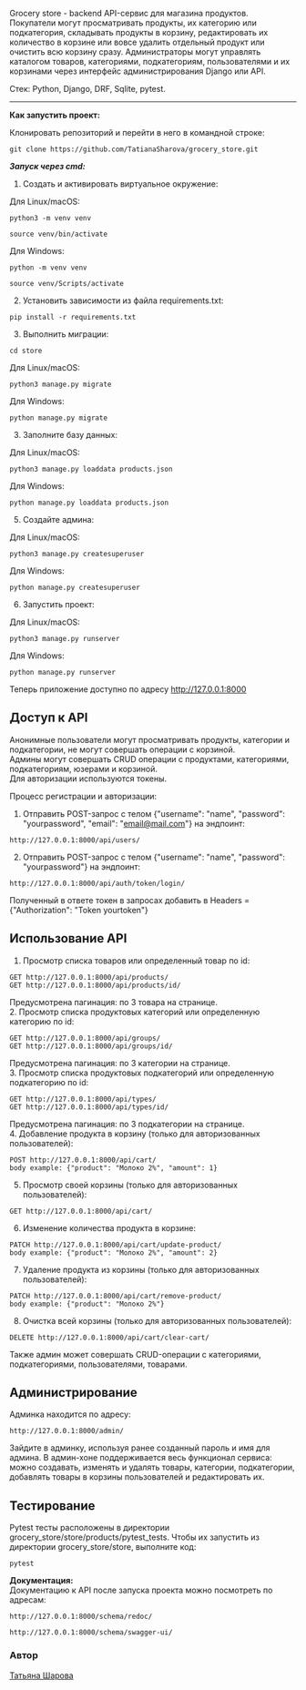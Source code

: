 Grocery store - backend API-сервис для магазина продуктов. Покупатели могут просматривать продукты, их категорию или подкатегория, складывать продукты в корзину, редактировать их количество в корзине или вовсе удалить отдельный продукт или очистить всю корзину сразу. Администраторы могут управлять каталогом товаров, категориями, подкатегориям, пользователями и их корзинами через интерфейс администрирования Django или API.
                
Стек: Python, Django, DRF, Sqlite, pytest.                               
                     
___
**Как запустить проект:**

Клонировать репозиторий и перейти в него в командной строке:

```
git clone https://github.com/TatianaSharova/grocery_store.git
```
**_Запуск через cmd:_**                                                 

1. Создать и активировать виртуальное окружение:

Для Linux/macOS:
```
python3 -m venv venv
```
```
source venv/bin/activate
```
Для Windows:
```
python -m venv venv
```
```
source venv/Scripts/activate
```
2. Установить зависимости из файла requirements.txt:
```
pip install -r requirements.txt
```
3. Выполнить миграции:
```
сd store
```                                                         
Для Linux/macOS:
```
python3 manage.py migrate
```
Для Windows:
```
python manage.py migrate
```
3. Заполните базу данных:

Для Linux/macOS:
```
python3 manage.py loaddata products.json
```
Для Windows:
```
python manage.py loaddata products.json
```
5. Создайте админа:

Для Linux/macOS:
```
python3 manage.py createsuperuser
```
Для Windows:
```
python manage.py createsuperuser
```
6. Запустить проект:

Для Linux/macOS:
```
python3 manage.py runserver
```
Для Windows:
```
python manage.py runserver
```
                       
Теперь приложение доступно по адресу http://127.0.0.1:8000
                                         
**Доступ к API**
-----------
Анонимные пользователи могут просматривать продукты, категории и подкатегории, не могут совершать операции с корзиной.                    
Админы могут совершать CRUD операции с продуктами, категориями, подкатегориям, юзерами и корзиной.                      
Для авторизации используются токены.                                  
                                                                               
Процесс регистрации и авторизации:
1. Отправить POST-запрос с телом {"username": "name", "password": "yourpassword", "email": "email@mail.com"} на эндпоинт:
```
http://127.0.0.1:8000/api/users/
```
2. Отправить POST-запрос с телом {"username": "name", "password": "yourpassword"} на эндпоинт:
```
http://127.0.0.1:8000/api/auth/token/login/
```
Полученный в ответе токен в запросах добавить в Headers = {"Authorization": "Token yourtoken"}

**Использование API**
-----------
1. Просмотр списка товаров или определенный товар по id:

```
GET http://127.0.0.1:8000/api/products/
GET http://127.0.0.1:8000/api/products/id/
```
Предусмотрена пагинация: по 3 товара на странице.                 
2. Просмотр списка продуктовых категорий или определенную категорию по id:
```
GET http://127.0.0.1:8000/api/groups/
GET http://127.0.0.1:8000/api/groups/id/
```
Предусмотрена пагинация: по 3 категории на странице.                        
3. Просмотр списка продуктовых подкатегорий или определенную подкатегорию по id:
```
GET http://127.0.0.1:8000/api/types/
GET http://127.0.0.1:8000/api/types/id/
```
Предусмотрена пагинация: по 3 подкатегории на странице.                     
4. Добавление продукта в корзину (только для авторизованных пользователей):
```
POST http://127.0.0.1:8000/api/cart/
body example: {"product": "Молоко 2%", "amount": 1}
```
5. Просмотр своей корзины (только для авторизованных пользователей):
```
GET http://127.0.0.1:8000/api/cart/
```
6. Изменение количества продукта в корзине:
```
PATCH http://127.0.0.1:8000/api/cart/update-product/
body example: {"product": "Молоко 2%", "amount": 2}
```
7. Удаление продукта из корзины (только для авторизованных пользователей):
```
PATCH http://127.0.0.1:8000/api/cart/remove-product/
body example: {"product": "Молоко 2%"}
```
8. Очистка всей корзины (только для авторизованных пользователей):
```
DELETE http://127.0.0.1:8000/api/cart/clear-cart/
```
                    
Также админ может совершать CRUD-операции с категориями, подкатегориями, пользователями, товарами.

**Администрирование**
-----------
Админка находится по адресу:
```
http://127.0.0.1:8000/admin/
```
Зайдите в админку, используя ранее созданный пароль и имя для админа. В админ-хоне поддерживается весь функционал сервиса: можно создавать, изменять и удалять товары, категории, подкатегории, добавлять товары в корзины пользователей и редактировать их.
                            
**Тестирование**
-----------
Pytest тесты расположены в директории grocery_store/store/products/pytest_tests. Чтобы их запустить из директории grocery_store/store, выполните код:
```
pytest
```
                            
**Документация:**                                      
Документацию к API после запуска проекта можно посмотреть по адресам:
```
http://127.0.0.1:8000/schema/redoc/
```
```
http://127.0.0.1:8000/schema/swagger-ui/
```

### Автор
[Татьяна Шарова](https://github.com/TatianaSharova)